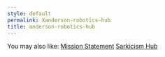 ```yaml
---
style: default
permalink: Xanderson-robotics-hub
title: anderson-robotics-hub
---
```

You may also like:
[Mission Statement](http://scp-wiki.net/mission-statement)
[Sarkicism Hub](http://scp-wiki.net/sarkicism-hub)